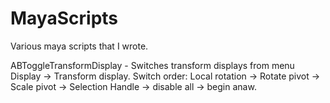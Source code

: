 # MayaScripts
Various maya scripts that I wrote.


ABToggleTransformDisplay - Switches transform displays from menu Display -> Transform display. Switch order: Local rotation -> Rotate pivot -> Scale pivot -> Selection Handle -> disable all -> begin anaw.
